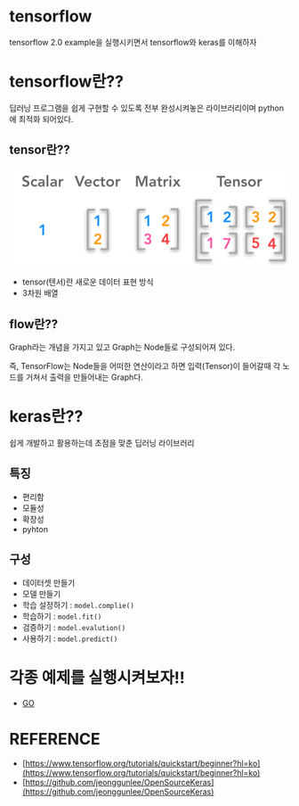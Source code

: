 # tensorflow

tensorflow 2.0 example을 실행시키면서 tensorflow와 keras를 이해하자

# tensorflow란??

딥러닝 프로그램을 쉽게 구현할 수 있도록 전부 완성시켜놓은 라이브러리이며 python에 최적화 되어있다.

## tensor란??



![svmt](./svmt.png)



- tensor(텐서)란 새로운 데이터 표현 방식
- 3차원 배열




## flow란??

Graph라는 개념을 가지고 있고 Graph는 Node들로 구성되어져 있다. 

즉, TensorFlow는 Node들을 어떠한 연산이라고 하면 입력(Tensor)이 들어갈때 각 노드를 거쳐서 출력을 만들어내는 Graph다.


# keras란??

쉽게 개발하고 활용하는데 초점을 맞춘 딥러닝 라이브러리

## 특징
- 편리함
- 모듈성
- 확장성
- pyhton

## 구성
- 데이터셋 만들기
- 모델 만들기
- 학습 설정하기 : `model.complie()`
- 학습하기 : `model.fit()`
- 검증하기 : `model.evalution()`
- 사용하기 : `model.predict()`

# 각종 예제를 실행시켜보자!!
- [GO](https://www.tensorflow.org/tutorials/quickstart/beginner?hl=ko)

# REFERENCE
- [https://www.tensorflow.org/tutorials/quickstart/beginner?hl=ko](https://www.tensorflow.org/tutorials/quickstart/beginner?hl=ko)
- [https://github.com/jeonggunlee/OpenSourceKeras](https://github.com/jeonggunlee/OpenSourceKeras)
